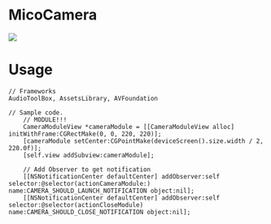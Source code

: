 MicoCamera
======
<img src="https://2aq3qw.bn1.livefilestore.com/y1pa2ySJFMFU-B98mXIzSFvRF0_eA3XjiPLZVKoiT3qGunYRkJyb6_UjfstVCGckvwTlRM9OnNgOdAigirPaFoe7Q1cgy09gSZc/Demo.png"></a>

Usage
======
```obj
// Frameworks
AudioToolBox, AssetsLibrary, AVFoundation

// Sample code.
    // MODULE!!!
    CameraModuleView *cameraModule = [[CameraModuleView alloc] initWithFrame:CGRectMake(0, 0, 220, 220)];
    [cameraModule setCenter:CGPointMake(deviceScreen().size.width / 2, 220.0f)];
    [self.view addSubview:cameraModule];
    
    // Add Observer to get notification
    [[NSNotificationCenter defaultCenter] addObserver:self selector:@selector(actionCameraModule:) name:CAMERA_SHOULD_LAUNCH_NOTIFICATION object:nil];
    [[NSNotificationCenter defaultCenter] addObserver:self selector:@selector(actionCloseModule) name:CAMERA_SHOULD_CLOSE_NOTIFICATION object:nil];

```
